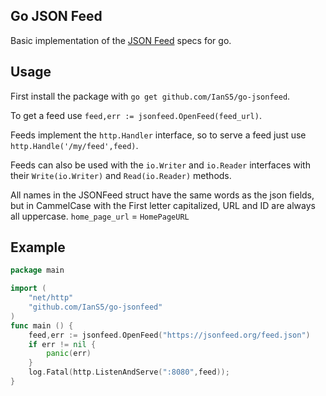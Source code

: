 Go JSON Feed
-----------------
Basic implementation of the [JSON Feed](https://jsonfeed.org/) specs for go.

Usage
------------
First install the package with `go get github.com/IanS5/go-jsonfeed`.

To get a feed use `feed,err := jsonfeed.OpenFeed(feed_url)`.

Feeds implement the `http.Handler` interface, so to serve a feed just use `http.Handle('/my/feed',feed)`.

Feeds can also be used with the `io.Writer` and `io.Reader` interfaces with their `Write(io.Writer)` and `Read(io.Reader)` methods.

All names in the JSONFeed struct have the same words as the json fields, but in CammelCase with the First letter capitalized, URL and ID are always all uppercase. `home_page_url` = `HomePageURL`

Example
---------
```go
package main

import (
    "net/http"
    "github.com/IanS5/go-jsonfeed"
)
func main () {
    feed,err := jsonfeed.OpenFeed("https://jsonfeed.org/feed.json")
    if err != nil {
        panic(err)
    }
    log.Fatal(http.ListenAndServe(":8080",feed));
}
```